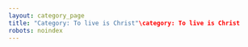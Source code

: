 ```yaml
---
layout: category_page
title: "Category: To live is Christ"\category: To live is Christ
robots: noindex
---
```

